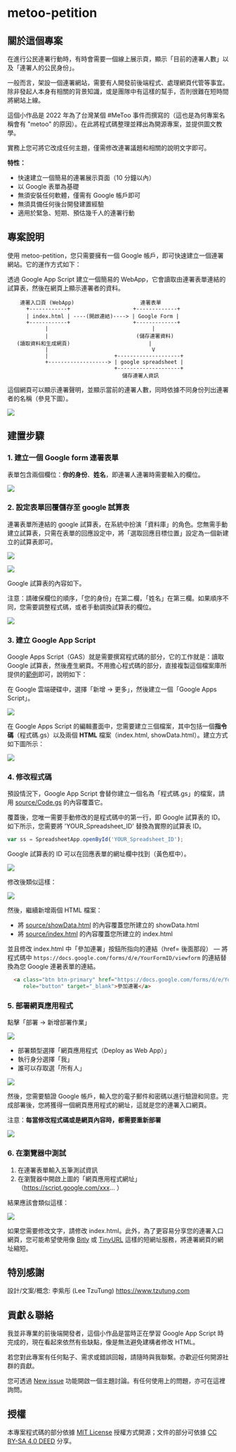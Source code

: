 # metoo-petition

## 關於這個專案

在進行公民連署行動時，有時會需要一個線上展示頁，顯示「目前的連署人數」以及「連署人的公民身份」。

一般而言，架設一個連署網站，需要有人開發前後端程式、處理網頁代管等事宜。除非發起人本身有相關的背景知識，或是團隊中有這樣的幫手，否則很難在短時間將網站上線。

這個小作品是 2022 年為了台灣某個 #MeToo 事件而撰寫的（這也是為何專案名稱會有 "metoo" 的原因）。在此將程式碼整理並釋出為開源專案，並提供圖文教學。

實務上您可將它改成任何主題，僅需修改連署議題和相關的說明文字即可。

**特性：**

* 快速建立一個簡易的連署展示頁面（10 分鐘以內）
* 以 Google 表單為基礎
* 無須安裝任何軟體，僅需有 Google 帳戶即可
* 無須具備任何後台開發建置經驗
* 適用於緊急、短期、預估幾千人的連署行動


## 專案說明

使用 metoo-petition，您只需要擁有一個 Google 帳戶，即可快速建立一個連署網站。它的運作方式如下：

透過 Google App Script 建立一個簡易的 WebApp，它會讀取由連署表單連結的試算表，然後在網頁上顯示連署者的資料。

```
    連署入口頁 (WebApp)                     連署表單
      +------------+                    +-------------+
      | index.html | ----(開啟連結)----> | Google Form |
      +------------+                    +-------------+
            |                                 |
            |                            (儲存連署資料)
   (讀取資料和生成網頁)                         |
            |                                 V
            |                     +--------------------+
            +-------------------> | google spreadsheet |
                                  +--------------------+
　　　　　　　　　　　　　　　　　　　　　　儲存連署人資訊
```

這個網頁可以顯示連署聲明，並顯示當前的連署人數，同時依據不同身份列出連署者的名稱（參見下圖）。

![](images/metoo-petition.png)


## 建置步驟

### 1. 建立一個 Google form 連署表單

表單包含兩個欄位：**你的身份**、**姓名**，即連署人連署時需要輸入的欄位。

![](images/google-form-design.png)

### 2. 設定表單回覆儲存至 google 試算表

連署表單所連結的 google 試算表，在系統中扮演「資料庫」的角色。您無需手動建立試算表，只需在表單的回應設定中，將「選取回應目標位置」設定為一個新建立的試算表即可。

![](images/form-reply.png)

![](images/google-form-response.png)

Google 試算表的內容如下。

注意：請確保欄位的順序，「您的身份」在第二欄，「姓名」在第三欄。如果順序不同，您需要調整程式碼，或者手動調換試算表的欄位。 

![](images/google-spreadsheet.png)

### 3. 建立 Google App Script

Google Apps Script（GAS）就是需要撰寫程式碼的部分，它的工作就是：讀取 Google 試算表，然後產生網頁。不用擔心程式碼的部分，直接複製這個檔案庫所提供的[範例](source/)即可，說明如下：

在 Google 雲端硬碟中，選擇「新增 -> 更多」，然後建立一個「Google Apps Script」。

![](images/add-new-gas.gif)

在 Google Apps Script 的編輯畫面中，您需要建立三個檔案，其中包括一個**指令碼**（程式碼.gs）以及兩個 **HTML** 檔案（index.html, showData.html）。建立方式如下圖所示：

![](images/add-html.gif)

### 4. 修改程式碼

預設情況下，Google App Script 會替你建立一個名為「程式碼.gs」的檔案，請用 [source/Code.gs](source/Code.gs) 的內容覆蓋它。

覆蓋後，您唯一需要手動修改的是程式碼中的第一行，即 Google 試算表的 ID。如下所示，您需要將 'YOUR_Spreadsheet_ID' 替換為實際的試算表 ID。

```javascript
var ss = SpreadsheetApp.openById('YOUR_Spreadsheet_ID');
```

Google 試算表的 ID 可以在回應表單的網址欄中找到（黃色框中）。

![](images/google-spreadsheet-id.png)

修改後類似這樣：

![](images/google-app-script.png)

然後，繼續新增兩個 HTML 檔案：

* 將 [source/showData.html](source/showData.html) 的內容覆蓋您所建立的 showData.html
* 將 [source/index.html](source/index.html) 的內容覆蓋您所建立的 index.html

並且修改 index.html 中「參加連署」按鈕所指向的連結（href= 後面那段） — 將程式碼中 `https://docs.google.com/forms/d/e/YourFormID/viewform` 的連結替換為您 Google 連暑表單的連結。

```html
  <a class="btn btn-primary" href="https://docs.google.com/forms/d/e/YourFormID/viewform" 
     role="button" target="_blank">參加連署</a>
```

### 5. 部署網頁應用程式

點擊「部署 -> 新增部署作業」

![](images/google-apps-script-deploy.png)

* 部署類型選擇「網頁應用程式（Deploy as Web App）」
* 執行身分選擇「我」
* 誰可以存取選「所有人」

![](images/deploy-as-web-app.png)

然後，您需要驗證 Google 帳戶，輸入您的電子郵件和密碼以進行驗證和同意。完成部署後，您將獲得一個網頁應用程式的網址，這就是您的連署入口網頁。

注意：**每當修改程式碼或是網頁內容時，都需要重新部署**

![](images/web-app-url.png)


### 6. 在瀏覽器中測試

1. 在連署表單輸入五筆測試資訊
2. 在瀏覽器中開啟上圖的「網頁應用程式網址」（https://script.google.com/xxx... ）

結果應該會類似這樣：

![](images/web-app-page.png)

如果您需要修改文字，請修改 index.html。此外，為了更容易分享您的連署入口網頁，您可能希望使用像 [Bitly](https://bitly.com/) 或 [TinyURL](https://tinyurl.com/) 這樣的短網址服務，將連署網頁的網址縮短。

## 特別感謝

設計/文案/概念: 李紫彤 (Lee TzuTung) https://www.tzutung.com


## 貢獻＆聯絡

我並非專業的前後端開發者，這個小作品是當時正在學習 Google App Script 時完成的，現在看起來依然有些缺點，像是無法避免建構者修改 HTML。

若您對此專案有任何點子、需求或錯誤回報，請隨時與我聯繫。亦歡迎任何開源社群的貢獻。

您可透過 [New issue](https://github.com/andrewintw/metoo-petition/issues) 功能開啟一個主題討論。有任何使用上的問題，亦可在這裡詢問。

## 授權

本專案程式碼的部分依據 [MIT License](LICENSE) 授權方式開源；文件的部分可依據 [CC BY-SA 4.0 DEED](https://creativecommons.org/licenses/by-sa/4.0/deed.zh-hant) 分享。
